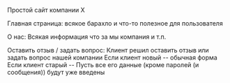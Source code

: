 Простой сайт компании Х

Главная страница:
    всякое барахло и что-то полезное для пользователя
    
О нас:
    Всякая информация что за мы компания и т.п.
    
Оставить отзыв / задать вопрос:
    Клиент решил оставить отзыв или задать вопрос нашей компании
    Если клиент новый -- обычная форма
    Если клиент старый -- Пусть все его данные (кроме паролей (и сообщения)) будут уже введены
    
